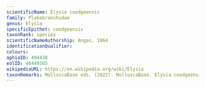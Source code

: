 ```yaml
---
scientificName: Elysia coodgeensis
family: Plakobranchidae
genus: Elysia
specificEpithet: coodgeensis
taxonRank: species
scientificNameAuthorship: Angas, 1864
identificationQualifier: 
colours:
aphiaID: 494438
eolID: 46449505
wikipediaURL: https://en.wikipedia.org/wiki/Elysia
taxonRemarks: MolluscaBase eds. (2022). MolluscaBase. Elysia coodgeensis Angas, 1864. Accessed through: World Register of Marine Species at: https://www.marinespecies.org/aphia.php?p=taxdetails&id=494438 on 2022-02-24
---
```

